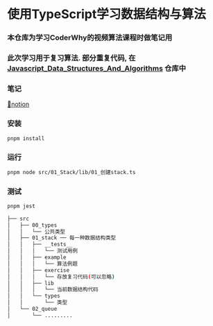 # 使用TypeScript学习数据结构与算法

### 本仓库为学习CoderWhy的视频算法课程时做笔记用

### 此次学习用于复习算法. 部分重复代码, 在[Javascript_Data_Structures_And_Algorithms](https://github.com/tsja2001/Javascript_Data_Structures_And_Algorithms) 仓库中


### 笔记
[🔗notion](https://rhinestone-duckling-9f2.notion.site/d2425dc0f0454a37b0f3d673bb8068dd)

### 安装
```bash
pnpm install
```

### 运行
```bash
pnpm node src/01_Stack/lib/01_创建stack.ts
```

### 测试
```bash
pnpm jest
```

```bash
├── src
│   ├── 00_types
│   │   └── 公共类型
│   ├── 01_stack ── 每一种数据结构类型
│   │   ├── __tests__
│   │   │   └── 测试用例
│   │   ├── example
│   │   │   └── 算法例题
│   │   ├── exercise
│   │   │   └── 存放复习代码(可以忽略)
│   │   ├── lib
│   │   │   └── 当前数据结构代码
│   │   └── types
│   │       └── 类型
│   └── 02_queue
│       └── .........
```
